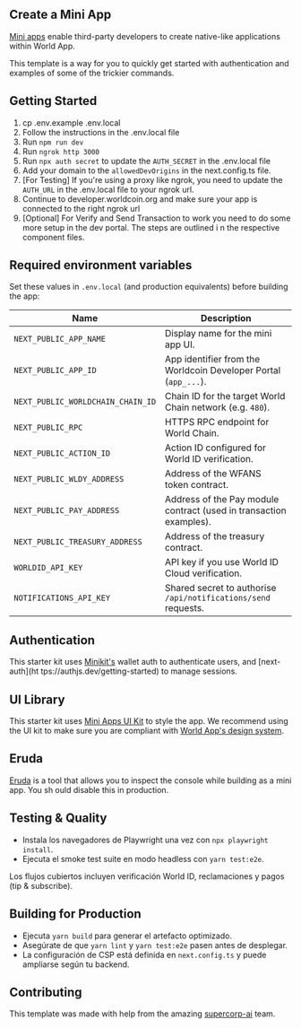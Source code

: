 ## Create a Mini App

[Mini apps](https://docs.worldcoin.org/mini-apps) enable third-party developers to create native-like applications within World
App.

This template is a way for you to quickly get started with authentication and examples of some of the trickier commands.

## Getting Started

1. cp .env.example .env.local
2. Follow the instructions in the .env.local file
3. Run `npm run dev`
4. Run `ngrok http 3000`
5. Run `npx auth secret` to update the `AUTH_SECRET` in the .env.local file
6. Add your domain to the `allowedDevOrigins` in the next.config.ts file.
7. [For Testing] If you're using a proxy like ngrok, you need to update the `AUTH_URL` in the .env.local file to your ngrok url.
8. Continue to developer.worldcoin.org and make sure your app is connected to the right ngrok url
9. [Optional] For Verify and Send Transaction to work you need to do some more setup in the dev portal. The steps are outlined i
n the respective component files.

## Required environment variables

Set these values in `.env.local` (and production equivalents) before building the app:

| Name | Description |
| --- | --- |
| `NEXT_PUBLIC_APP_NAME` | Display name for the mini app UI. |
| `NEXT_PUBLIC_APP_ID` | App identifier from the Worldcoin Developer Portal (`app_...`). |
| `NEXT_PUBLIC_WORLDCHAIN_CHAIN_ID` | Chain ID for the target World Chain network (e.g. `480`). |
| `NEXT_PUBLIC_RPC` | HTTPS RPC endpoint for World Chain. |
| `NEXT_PUBLIC_ACTION_ID` | Action ID configured for World ID verification. |
| `NEXT_PUBLIC_WLDY_ADDRESS` | Address of the WFANS token contract. |
| `NEXT_PUBLIC_PAY_ADDRESS` | Address of the Pay module contract (used in transaction examples). |
| `NEXT_PUBLIC_TREASURY_ADDRESS` | Address of the treasury contract. |
| `WORLDID_API_KEY` | API key if you use World ID Cloud verification. |
| `NOTIFICATIONS_API_KEY` | Shared secret to authorise `/api/notifications/send` requests. |

## Authentication

This starter kit uses [Minikit's](https://github.com/worldcoin/minikit-js) wallet auth to authenticate users, and [next-auth](ht
tps://authjs.dev/getting-started) to manage sessions.

## UI Library

This starter kit uses [Mini Apps UI Kit](https://github.com/worldcoin/mini-apps-ui-kit) to style the app. We recommend using the
 UI kit to make sure you are compliant with [World App's design system](https://docs.world.org/mini-apps/design/app-guidelines).

## Eruda

[Eruda](https://github.com/liriliri/eruda) is a tool that allows you to inspect the console while building as a mini app. You sh
ould disable this in production.

## Testing & Quality

- Instala los navegadores de Playwright una vez con `npx playwright install`.
- Ejecuta el smoke test suite en modo headless con `yarn test:e2e`.

Los flujos cubiertos incluyen verificación World ID, reclamaciones y pagos (tip & subscribe).

## Building for Production

- Ejecuta `yarn build` para generar el artefacto optimizado.
- Asegúrate de que `yarn lint` y `yarn test:e2e` pasen antes de desplegar.
- La configuración de CSP está definida en `next.config.ts` y puede ampliarse según tu backend.

## Contributing

This template was made with help from the amazing [supercorp-ai](https://github.com/supercorp-ai) team.
